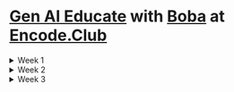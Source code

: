 # [Gen AI Educate](https://www.encode.club/generative-ai-educate-series/) with [Boba](https://boba.network/) at [Encode.Club](https://www.encode.club)

<details>
<summary>Week 1</summary>

> 21st Jan | [Integrating AI with Boba Network's HybridCompute](https://www.youtube.com/watch?v=BdCGZCuLC7M)
>
> [Kevin Riedl](https://www.linkedin.com/in/wsdt/) and [Alan Chiu](https://www.linkedin.com/in/alanchiu/) from [Enya Labs](https://www.linkedin.com/company/enyalabs) explore AI integration with [Boba Network](https://boba.network/)’s hybrid compute, offering technical insights and practical use cases.

> 23rd Jan | [A Brief Introduction to LLMs](https://www.youtube.com/watch?v=QIFrhP640nE)
>
> [Gabor Angeli](https://www.linkedin.com/in/gabor-angeli-468ab6a/) from [Google Gemini](https://gemini.google.com) leads a hands-on session on EVM smart contracts, covering setup, tools like Hardhat, and deploying a simple contract.

</details>

<details>
<summary>Week 2</summary>

> 28th Jan | [Implementing HybridCompute in CodeCaster]()
>
> 30th Jan | [Developing PresiBot with HybridCompute]()

</details>

<details>
<summary>Week 3</summary>

> 4th Feb | [The New Age of Data Transformation]()
>
> 6th Feb | [From Ideas to Apps: Building with OpenAI’s GPT Models]()

</details>
